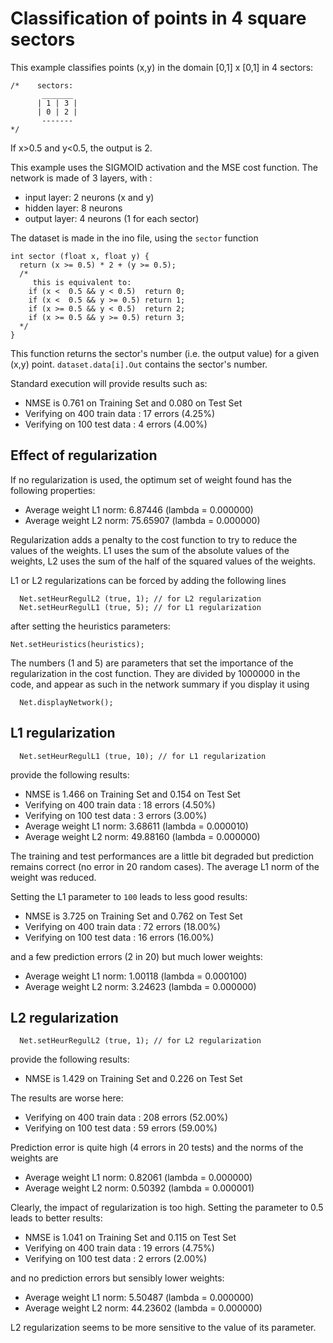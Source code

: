 # Classification of points in 4 square sectors

This example classifies points (x,y) in the domain [0,1] x [0,1] in 4 sectors:

```
/*    sectors:
       _______
      | 1 | 3 |
      | 0 | 2 |
       -------
*/
```
If x>0.5 and y<0.5, the output is 2.

This example uses the SIGMOID activation and the MSE cost function. The network is made of 3 layers, with :
* input layer: 2 neurons (x and y)
* hidden layer: 8 neurons
* output layer: 4 neurons (1 for each sector)

The dataset is made in the ino file, using the `sector` function
```
int sector (float x, float y) {
  return (x >= 0.5) * 2 + (y >= 0.5);
  /*
     this is equivalent to:
    if (x <  0.5 && y < 0.5)  return 0;
    if (x <  0.5 && y >= 0.5) return 1;
    if (x >= 0.5 && y < 0.5)  return 2;
    if (x >= 0.5 && y >= 0.5) return 3;
  */
}
```
This function returns the sector's number (i.e. the output value) for a given (x,y) point.  `dataset.data[i].Out` contains the sector's number.

Standard execution will provide results such as:
* NMSE is  0.761 on Training Set and  0.080 on Test Set
* Verifying on 400 train data : 17 errors (4.25%)
* Verifying on 100 test data  :  4 errors (4.00%)

## Effect of regularization
If no regularization is used, the optimum set of weight found has the following properties:
* Average weight L1 norm: 6.87446 (lambda = 0.000000)
* Average weight L2 norm: 75.65907 (lambda = 0.000000)

Regularization adds a penalty to the cost function to try to reduce the values of the weights. L1 uses the sum of the absolute values of the weights, L2 uses the sum of the half of the squared values of the weights.

L1 or L2 regularizations can be forced by adding the following lines 
```
  Net.setHeurRegulL2 (true, 1); // for L2 regularization
  Net.setHeurRegulL1 (true, 5); // for L1 regularization
```
after setting the heuristics parameters:
```
Net.setHeuristics(heuristics);
```
The numbers (1 and 5) are parameters that set the importance of the regularization in the cost function. They are divided by 1000000 in the code, and appear as such in the network summary if you display it using
```
  Net.displayNetwork();
```

## L1 regularization
```
  Net.setHeurRegulL1 (true, 10); // for L1 regularization
```
provide the following results:
* NMSE is  1.466 on Training Set and  0.154 on Test Set
* Verifying on 400 train data : 18 errors (4.50%)
* Verifying on 100 test data  :  3 errors (3.00%)
* Average weight L1 norm: 3.68611 (lambda = 0.000010)
* Average weight L2 norm: 49.88160 (lambda = 0.000000)

The training and test performances are a little bit degraded but prediction remains correct (no error in 20 random cases). The average L1 norm of the weight was reduced.

Setting the L1 parameter to `100` leads to less good results:
* NMSE is  3.725 on Training Set and  0.762 on Test Set
* Verifying on 400 train data : 72 errors (18.00%)
* Verifying on 100 test data  : 16 errors (16.00%)

and a few prediction errors (2 in 20) but much lower weights:
* Average weight L1 norm: 1.00118 (lambda = 0.000100)
* Average weight L2 norm: 3.24623 (lambda = 0.000000)


## L2 regularization
```
  Net.setHeurRegulL2 (true, 1); // for L2 regularization
```
provide the following results:
* NMSE is  1.429 on Training Set and  0.226 on Test Set

The results are worse here:
* Verifying on 400 train data : 208 errors (52.00%)
* Verifying on 100 test data  : 59 errors (59.00%)

Prediction error is quite high (4 errors in 20 tests) and the norms of the weights are
* Average weight L1 norm: 0.82061 (lambda = 0.000000)
* Average weight L2 norm: 0.50392 (lambda = 0.000001)

Clearly, the impact of regularization is too high. Setting the parameter to 0.5 leads to better results:
* NMSE is  1.041 on Training Set and  0.115 on Test Set
* Verifying on 400 train data : 19 errors (4.75%)
* Verifying on 100 test data  :  2 errors (2.00%)

and no prediction errors but sensibly lower weights:
* Average weight L1 norm: 5.50487 (lambda = 0.000000)
* Average weight L2 norm: 44.23602 (lambda = 0.000000)

L2 regularization seems to be more sensitive to the value of its parameter.